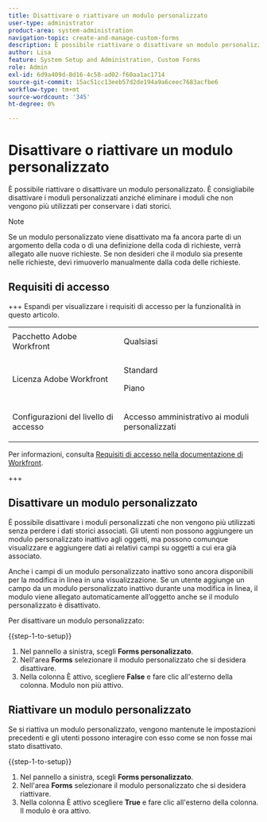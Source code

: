 ```yaml
---
title: Disattivare o riattivare un modulo personalizzato
user-type: administrator
product-area: system-administration
navigation-topic: create-and-manage-custom-forms
description: È possibile riattivare o disattivare un modulo personalizzato. È consigliabile disattivare i moduli personalizzati anziché eliminare i moduli che non vengono più utilizzati per conservare i dati storici.
author: Lisa
feature: System Setup and Administration, Custom Forms
role: Admin
exl-id: 6d9a409d-8d16-4c58-ad02-f60aa1ac1714
source-git-commit: 15ac51cc13eeb57d2de194a9a6ceec7683acfbe6
workflow-type: tm+mt
source-wordcount: '345'
ht-degree: 0%

---
```


# Disattivare o riattivare un modulo personalizzato

È possibile riattivare o disattivare un modulo personalizzato. È consigliabile disattivare i moduli personalizzati anziché eliminare i moduli che non vengono più utilizzati per conservare i dati storici.

>[!NOTE]
>
>Se un modulo personalizzato viene disattivato ma fa ancora parte di un argomento della coda o di una definizione della coda di richieste, verrà allegato alle nuove richieste. Se non desideri che il modulo sia presente nelle richieste, devi rimuoverlo manualmente dalla coda delle richieste.

## Requisiti di accesso

+++ Espandi per visualizzare i requisiti di accesso per la funzionalità in questo articolo.

<table style="table-layout:auto"> 
 <col> 
 <col> 
 <tbody> 
  <tr> 
   <td>Pacchetto Adobe Workfront</td> 
   <td><p>Qualsiasi</p></td> 
  </tr> 
  <tr> 
   <td>Licenza Adobe Workfront</td> 
   <td><p>Standard</p>
       <p>Piano</p></td>
  </tr> 
  <tr> 
   <td>Configurazioni del livello di accesso</td> 
   <td> <p>Accesso amministrativo ai moduli personalizzati</p> </td> 
  </tr>  
 </tbody> 
</table>

Per informazioni, consulta [Requisiti di accesso nella documentazione di Workfront](/help/quicksilver/administration-and-setup/add-users/access-levels-and-object-permissions/access-level-requirements-in-documentation.md).

+++

## Disattivare un modulo personalizzato

È possibile disattivare i moduli personalizzati che non vengono più utilizzati senza perdere i dati storici associati. Gli utenti non possono aggiungere un modulo personalizzato inattivo agli oggetti, ma possono comunque visualizzare e aggiungere dati ai relativi campi su oggetti a cui era già associato.

Anche i campi di un modulo personalizzato inattivo sono ancora disponibili per la modifica in linea in una visualizzazione. Se un utente aggiunge un campo da un modulo personalizzato inattivo durante una modifica in linea, il modulo viene allegato automaticamente all’oggetto anche se il modulo personalizzato è disattivato.

Per disattivare un modulo personalizzato:

{{step-1-to-setup}}

1. Nel pannello a sinistra, scegli **Forms personalizzato**.
1. Nell&#39;area **Forms** selezionare il modulo personalizzato che si desidera disattivare.
1. Nella colonna È attivo, scegliere **False** e fare clic all&#39;esterno della colonna. Modulo non più attivo.

## Riattivare un modulo personalizzato

Se si riattiva un modulo personalizzato, vengono mantenute le impostazioni precedenti e gli utenti possono interagire con esso come se non fosse mai stato disattivato.

{{step-1-to-setup}}

1. Nel pannello a sinistra, scegli **Forms personalizzato**.
1. Nell&#39;area **Forms** selezionare il modulo personalizzato che si desidera riattivare.
1. Nella colonna È attivo scegliere **True** e fare clic all&#39;esterno della colonna. Il modulo è ora attivo.
